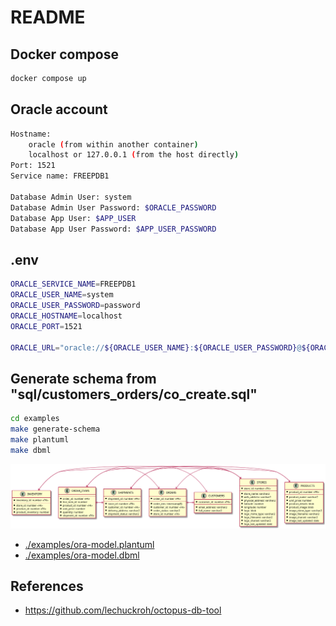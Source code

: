 # README

## Docker compose

```bash
docker compose up
```

## Oracle account

```bash
Hostname:
    oracle (from within another container)
    localhost or 127.0.0.1 (from the host directly)
Port: 1521
Service name: FREEPDB1

Database Admin User: system
Database Admin User Password: $ORACLE_PASSWORD
Database App User: $APP_USER
Database App User Password: $APP_USER_PASSWORD
```

## .env

```bash
ORACLE_SERVICE_NAME=FREEPDB1
ORACLE_USER_NAME=system
ORACLE_USER_PASSWORD=password
ORACLE_HOSTNAME=localhost
ORACLE_PORT=1521

ORACLE_URL="oracle://${ORACLE_USER_NAME}:${ORACLE_USER_PASSWORD}@${ORACLE_HOSTNAME}:${ORACLE_PORT}/${ORACLE_SERVICE_NAME}"
```


## Generate schema from "sql/customers_orders/co_create.sql"

```bash
cd examples
make generate-schema
make plantuml
make dbml
```

![schema](examples/ora-model.png)

* [./examples/ora-model.plantuml](./examples/ora-model.plantuml)
* [./examples/ora-model.dbml](./examples/ora-model.dbml)



## References

* https://github.com/lechuckroh/octopus-db-tool